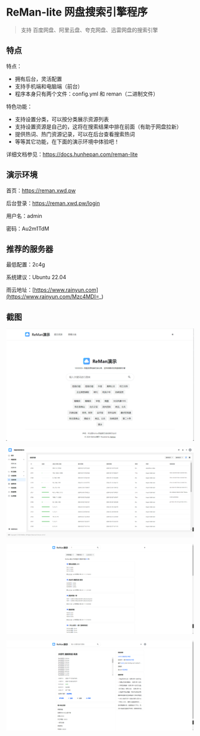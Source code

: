 # ReMan-lite 网盘搜索引擎程序

> 支持 百度网盘、阿里云盘、夸克网盘、迅雷网盘的搜索引擎

## 特点

特点：

- 拥有后台，灵活配置
- 支持手机端和电脑端（前台）
- 程序本身只有两个文件：config.yml 和 reman（二进制文件）

特色功能：

- 支持设置分类，可以按分类展示资源列表
- 支持设置资源是自己的，这将在搜索结果中排在前面（有助于网盘拉新）
- 提供热词、热门资源记录，可以在后台查看搜索热词
- 等等其它功能，在下面的演示环境中体验吧！

详细文档参见：<https://docs.hunhepan.com/reman-lite>

## 演示环境

首页：<https://reman.xwd.pw>

后台登录：<https://reman.xwd.pw/login>

用户名：admin

密码：Au2m1TdM

## 推荐的服务器

最低配置：2c4g

系统建议：Ubuntu 22.04

雨云地址：[https://www.rainyun.com](https://www.rainyun.com/Mzc4MDI=_)

## 截图

![首页](image.png)

![后台](image-1.png)

![搜索页](image-2.png)

![详情页](image-3.png)